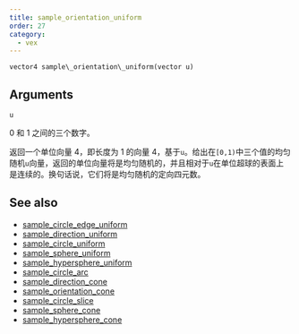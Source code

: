 ```yaml
---
title: sample_orientation_uniform
order: 27
category:
  - vex
---
```


`vector4 sample\_orientation\_uniform(vector u)`

## Arguments

`u`

0 和 1 之间的三个数字。

返回一个单位向量 4，即长度为 1 的向量 4，基于`u`。给出在`[0,1)`中三个值的均匀随机`u`向量，返回的单位向量将是均匀随机的，并且相对于`u`在单位超球的表面上是连续的。换句话说，它们将是均匀随机的定向四元数。

## See also

- [sample_circle_edge_uniform](sample_circle_edge_uniform.html)
- [sample_direction_uniform](sample_direction_uniform.html)
- [sample_circle_uniform](sample_circle_uniform.html)
- [sample_sphere_uniform](sample_sphere_uniform.html)
- [sample_hypersphere_uniform](sample_hypersphere_uniform.html)
- [sample_circle_arc](sample_circle_arc.html)
- [sample_direction_cone](sample_direction_cone.html)
- [sample_orientation_cone](sample_orientation_cone.html)
- [sample_circle_slice](sample_circle_slice.html)
- [sample_sphere_cone](sample_sphere_cone.html)
- [sample_hypersphere_cone](sample_hypersphere_cone.html)
